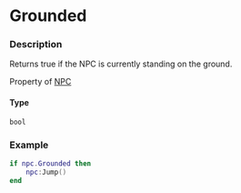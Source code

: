 # Grounded

### Description

Returns true if the NPC is currently standing on the ground.

Property of [NPC](/classes/NPC/)

#### Type

`bool`

### Example

```lua
if npc.Grounded then
    npc:Jump()
end
```
